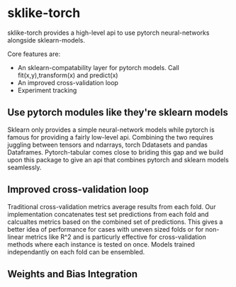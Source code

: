 # sklike-torch

sklike-torch provides a high-level api to use pytorch neural-networks alongside sklearn-models.

Core features are:
* An sklearn-compatability layer for pytorch models. Call fit(x,y),transform(x) and predict(x)
* An improved cross-validation loop
* Experiment tracking


## Use pytorch modules like they're sklearn models

Sklearn only provides a simple neural-network models while pytorch is famous for providing a fairly low-level api. Combining the two requires juggling between tensors and ndarrays, torch Ddatasets and pandas Dataframes. Pytorch-tabular comes close to briding this gap and we build upon this package to give an api that combines pytorch and sklearn models seamlessly. 

## Improved cross-validation loop 

Traditional cross-validation metrics average results from each fold. Our implementation concatenates test set predictions from each fold and calcualtes metrics based on the combined set of predictions. This gives a better idea of performance for cases with uneven sized folds or for non-linear metrics like R^2 and is particurly effective for cross-validation methods where each instance is tested on once. Models trained independantly on each fold can be ensembled.


## Weights and Bias Integration

